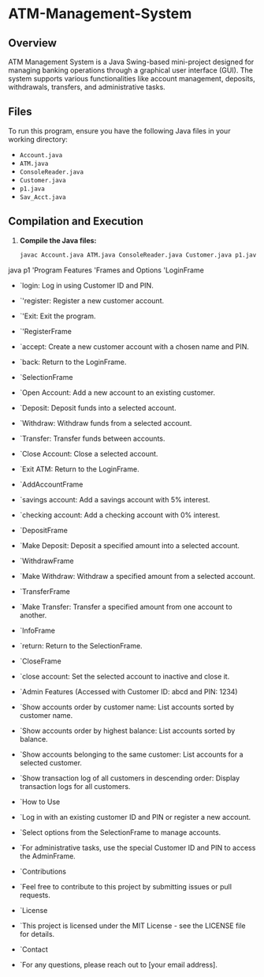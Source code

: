 # ATM-Management-System

## Overview
ATM Management System is a Java Swing-based mini-project designed for managing banking operations through a graphical user interface (GUI). The system supports various functionalities like account management, deposits, withdrawals, transfers, and administrative tasks.

## Files
To run this program, ensure you have the following Java files in your working directory:
- `Account.java`
- `ATM.java`
- `ConsoleReader.java`
- `Customer.java`
- `p1.java`
- `Sav_Acct.java`

## Compilation and Execution
1. **Compile the Java files:**
   ```sh
   javac Account.java ATM.java ConsoleReader.java Customer.java p1.java Sav_Acct.java
java p1
'Program Features
'Frames and Options
'LoginFrame

- `login: Log in using Customer ID and PIN.
- `'register: Register a new customer account.
- `'Exit: Exit the program.
- `'RegisterFrame

- `accept: Create a new customer account with a chosen name and PIN.
- `back: Return to the LoginFrame.
- `SelectionFrame

- `Open Account: Add a new account to an existing customer.
- `Deposit: Deposit funds into a selected account.
- `Withdraw: Withdraw funds from a selected account.
- `Transfer: Transfer funds between accounts.
- `Close Account: Close a selected account.
- `Exit ATM: Return to the LoginFrame.
- `AddAccountFrame

- `savings account: Add a savings account with 5% interest.
- `checking account: Add a checking account with 0% interest.
- `DepositFrame

- `Make Deposit: Deposit a specified amount into a selected account.
- `WithdrawFrame

- `Make Withdraw: Withdraw a specified amount from a selected account.
- `TransferFrame

- `Make Transfer: Transfer a specified amount from one account to another.
- `InfoFrame

- `return: Return to the SelectionFrame.
- `CloseFrame

- `close account: Set the selected account to inactive and close it.
- `Admin Features (Accessed with Customer ID: abcd and PIN: 1234)
- `Show accounts order by customer name: List accounts sorted by customer name.
- `Show accounts order by highest balance: List accounts sorted by balance.
- `Show accounts belonging to the same customer: List accounts for a selected customer.
- `Show transaction log of all customers in descending order: Display transaction logs for all customers.
- `How to Use
- `Log in with an existing customer ID and PIN or register a new account.
- `Select options from the SelectionFrame to manage accounts.
- `For administrative tasks, use the special Customer ID and PIN to access the AdminFrame.
- `Contributions
- `Feel free to contribute to this project by submitting issues or pull requests.

- `License
- `This project is licensed under the MIT License - see the LICENSE file for details.

- `Contact
- `For any questions, please reach out to [your email address].







